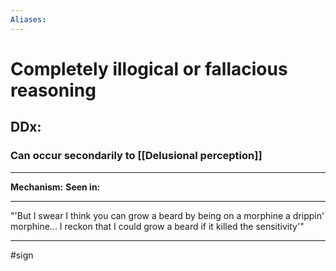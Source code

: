 ```yaml
---
Aliases:
---
```

# Completely illogical or fallacious reasoning
## DDx:
### Can occur secondarily to [[Delusional perception]]

---
**Mechanism:**
**Seen in:** 

---
"'But I swear I think you can grow a beard by being on a morphine a drippin' morphine... I reckon that I could grow a beard if it killed the sensitivity'"

---
#sign 